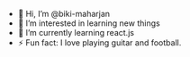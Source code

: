 - 👋 Hi, I’m @biki-maharjan
- 👀 I’m interested in learning new things
- 🌱 I’m currently learning react.js
- ⚡ Fun fact: I love playing guitar and football.

<!---
biki-maharjan/biki-maharjan is a ✨ special ✨ repository because its `README.md` (this file) appears on your GitHub profile.
You can click the Preview link to take a look at your changes.
--->
